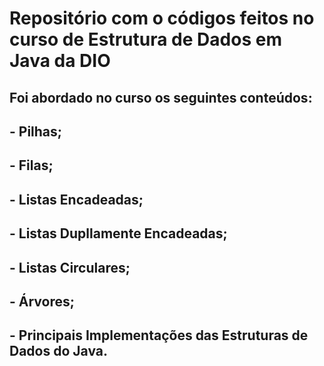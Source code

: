 # Repositório com o códigos feitos no curso de Estrutura de Dados em Java da DIO

## Foi abordado no curso os seguintes conteúdos:
## - Pilhas;
## - Filas;
## - Listas Encadeadas;
## - Listas Dupllamente Encadeadas;
## - Listas Circulares;
## - Árvores;
## - Principais Implementações das Estruturas de Dados do Java.
